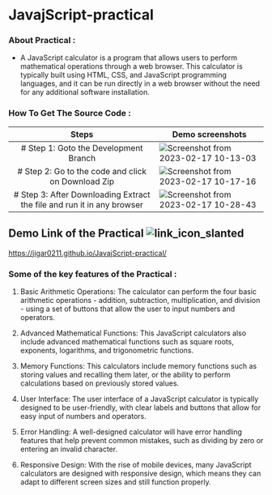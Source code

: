 # JavajScript-practical

### About Practical :
- A JavaScript calculator is a program that allows users to perform mathematical operations through a web browser.
This calculator is typically built using HTML, CSS, and JavaScript programming languages, and it can be run directly in a web browser without the need for any additional software installation.

### How To Get The Source Code :
| Steps      | Demo screenshots |
| :-----------: | ----------- |
| # Step 1: Goto the Development Branch | ![Screenshot from 2023-02-17 10-13-03](https://user-images.githubusercontent.com/122254160/219551367-200e1cd9-34e3-489d-97fe-b7c3ab771801.png)|
| # Step 2: Go to the code and click on Download Zip    | ![Screenshot from 2023-02-17 10-17-16](https://user-images.githubusercontent.com/122254160/219551872-e3c5673e-0a70-4bee-b9bd-0920ced2f4d2.png)|
| # Step 3: After Downloading Extract the file and run it in any browser   | ![Screenshot from 2023-02-17 10-28-43](https://user-images.githubusercontent.com/122254160/219553198-a59b96c5-af70-4944-ab8a-d5808d475556.png) |

## Demo Link of the Practical ![link_icon_slanted](https://user-images.githubusercontent.com/122254160/219555036-e347a75e-5062-4b02-b498-1ff463f3a524.png)
https://jigar0211.github.io/JavajScript-practical/

### Some of the key features of the Practical :
1. Basic Arithmetic Operations: The calculator can perform the four basic arithmetic operations - addition, subtraction, multiplication, and division - using a set of buttons that allow the user to input numbers and operators.

2. Advanced Mathematical Functions: This JavaScript calculators also include advanced mathematical functions such as square roots, exponents, logarithms, and trigonometric functions.

3. Memory Functions: This calculators include memory functions such as storing values and recalling them later, or the ability to perform calculations based on previously stored values.

4. User Interface: The user interface of a JavaScript calculator is typically designed to be user-friendly, with clear labels and buttons that allow for easy input of numbers and operators.

5. Error Handling: A well-designed calculator will have error handling features that help prevent common mistakes, such as dividing by zero or entering an invalid character.

6. Responsive Design: With the rise of mobile devices, many JavaScript calculators are designed with responsive design, which means they can adapt to different screen sizes and still function properly.

